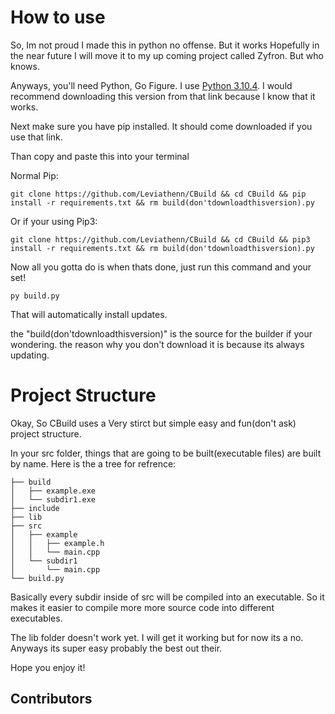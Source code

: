# How to use
So, Im not proud I made this in python no offense. But it works Hopefully in the near future I will move it to my up coming project called Zyfron. But who knows.

Anyways, you'll need Python, Go Figure. I use [Python 3.10.4](https://www.python.org/downloads/release/python-3104/). I would recommend downloading this version from that link because I know that it works.

Next make sure you have pip installed. It should come downloaded if you use that link.

Than copy and paste this into your terminal

Normal Pip: 
```
git clone https://github.com/Leviathenn/CBuild && cd CBuild && pip install -r requirements.txt && rm build(don'tdownloadthisversion).py
```
Or if your using Pip3: 
```
git clone https://github.com/Leviathenn/CBuild && cd CBuild && pip3 install -r requirements.txt && rm build(don'tdownloadthisversion).py
```

Now all you gotta do is when thats done, just run this command and your set!

```
py build.py
```

That will automatically install updates.

the "build(don'tdownloadthisversion)" is the source for the builder if your wondering. the reason why you don't download it is because its always updating.

# Project Structure
Okay, So CBuild uses a Very stirct but simple easy and fun(don't ask) project structure.

In your src folder, things that are going to be built(executable files) are built by name. Here is the a tree for refrence: 
```
├── build
│   ├── example.exe
│   └── subdir1.exe
├── include
├── lib
├── src
│   ├── example 
│   │   ├── example.h
│   │   └── main.cpp
│   └── subdir1
│       └── main.cpp
└── build.py
```

Basically every subdir inside of src will be compiled into an executable. So it makes it easier to compile more more source code into different executables.

The lib folder doesn't work yet. I will get it working but for now its a no. Anyways its super easy probably the best out their.

Hope you enjoy it!

## Contributors

<!-- readme: collaborators,contributors -start -->
<!-- readme: collaborators,contributors -end -->
